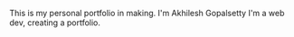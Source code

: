 This is my personal portfolio in making.
I'm Akhilesh Gopalsetty
I'm a web dev, creating a portfolio. 
